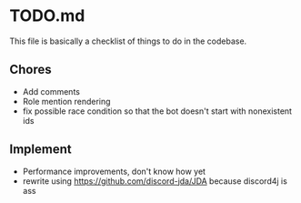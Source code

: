 # TODO.md

This file is basically a checklist of things to do in the codebase.

## Chores

* Add comments
* Role mention rendering
* fix possible race condition so that the bot doesn't start with nonexistent ids

## Implement

* Performance improvements, don't know how yet
* rewrite using https://github.com/discord-jda/JDA because discord4j is ass